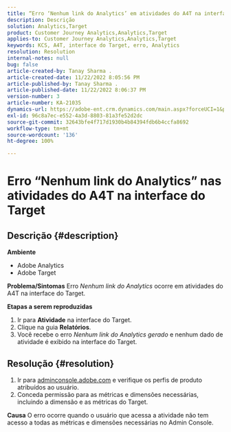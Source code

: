 ```yaml
---
title: “Erro ‘Nenhum link do Analytics’ em atividades do A4T na interface do Target”
description: Descrição
solution: Analytics,Target
product: Customer Journey Analytics,Analytics,Target
applies-to: Customer Journey Analytics,Analytics,Target
keywords: KCS, A4T, interface do Target, erro, Analytics
resolution: Resolution
internal-notes: null
bug: false
article-created-by: Tanay Sharma .
article-created-date: 11/22/2022 8:05:56 PM
article-published-by: Tanay Sharma .
article-published-date: 11/22/2022 8:06:37 PM
version-number: 3
article-number: KA-21035
dynamics-url: https://adobe-ent.crm.dynamics.com/main.aspx?forceUCI=1&pagetype=entityrecord&etn=knowledgearticle&id=d5858012-a16a-ed11-9561-6045bd006a22
exl-id: 96c8a7ec-e552-4a3d-8803-81a3fe52d2dc
source-git-commit: 32643bfe4f717d1930b4b84394fdb6b4ccfa8692
workflow-type: tm+mt
source-wordcount: '136'
ht-degree: 100%

---
```


# Erro “Nenhum link do Analytics” nas atividades do A4T na interface do Target

## Descrição {#description}

<b>Ambiente</b>
- Adobe Analytics
- Adobe Target



<b>Problema/Sintomas</b>
Erro *Nenhum link do Analytics* ocorre em atividades do A4T na interface do Target.



<b>Etapas a serem reproduzidas</b>

1. Ir para <b>Atividade</b> na interface do Target.
2. Clique na guia <b>Relatórios</b>.
3. Você recebe o erro *Nenhum link do Analytics gerado* e nenhum dado de atividade é exibido na interface do Target.



## Resolução {#resolution}


1. Ir para [adminconsole.adobe.com](https://adminconsole.adobe.com/) e verifique os perfis de produto atribuídos ao usuário.
2. Conceda permissão para as métricas e dimensões necessárias, incluindo a dimensão e as métricas do Target.



<b>Causa</b>
O erro ocorre quando o usuário que acessa a atividade não tem acesso a todas as métricas e dimensões necessárias no Admin Console.
